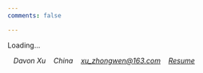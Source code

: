 ```yaml
---
comments: false

---
```

<style type="text/css">
.fa-envelope {text-decoration: none}
</style>


<i class="fa fa-spinner fa-pulse fa-1x"></i>
<span class="sr-only">Loading...</span>


<i class="fa fa-address-card" aria-hidden="true">&nbsp;&nbsp;&nbsp;Davon Xu</i>
<i class="fa fa-globe fa-1x" aria-hidden="true">&nbsp;&nbsp;&nbsp;China</i>
<i class="fa fa-envelope fa-1x" aria-hidden="true">&nbsp;&nbsp;&nbsp;xu_zhongwen@163.com</i>
<i class="fa fa-file-pdf-o" aria-hidden="true">&nbsp;&nbsp;&nbsp;<a href="https://hacknical.com/MikeoPerfect/resume?locale=zh">Resume</a></i>